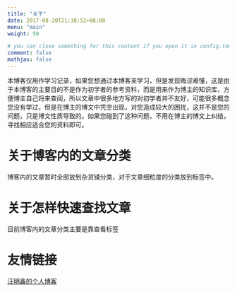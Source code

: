 ```yaml
---
title: "关于"
date: 2017-08-20T21:38:52+08:00
menu: "main"
weight: 50

# you can close something for this content if you open it in config.toml.
comment: false
mathjax: false
---
```


本博客仅用作学习记录，如果您想通过本博客来学习，但是发现晦涩难懂，这是由于本博客的主要目的不是作为初学者的参考资料，而是用来作为博主的知识库，方便博主自己将来查阅，所以文章中很多地方写的对初学者并不友好，可能很多概念您没有学过，但是在博主的博文中凭空出现，对您造成较大的困扰，这并不是您的问题，只是博文性质导致的。如果您碰到了这种问题，不用在博主的博文上纠结，寻找相应适合您的资料即可。

# 关于博客内的文章分类

博客内的文章暂时全部放到杂货铺分类，对于文章细粒度的分类放到标签中。

# 关于怎样快速查找文章

目前博客内的文章分类主要是靠查看标签

<!-- [学习资料](https://zhixiangyuan.gitee.io/bookstorage/%E6%9E%81%E5%AE%A2%E6%97%B6%E9%97%B4/reference.html) -->

# 友情链接

[汪明鑫的个人博客](http://xinyeshuaiqi.cn/)